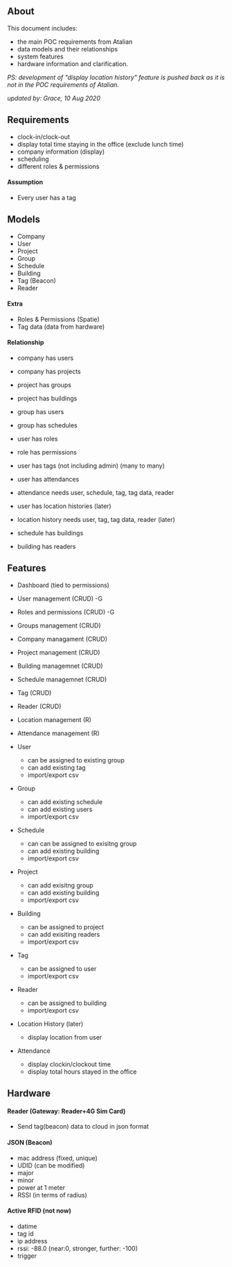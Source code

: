 ## About
This document includes:
- the main POC requirements from Atalian
- data models and their relationships
- system features
- hardware information and clarification.

*_PS_: development of "display location history" feature is pushed back as it is not in the POC requirements of Atalian.*

*updated by: Grace, 10 Aug 2020*

## Requirements
- clock-in/clock-out
- display total time staying in the office (exclude lunch time)
- company information (display)
- scheduling
- different roles & permissions

#### Assumption
- Every user has a tag

## Models
- Company
- User
- Project
- Group
- Schedule
- Building
- Tag (Beacon)
- Reader

#### Extra
* Roles & Permissions (Spatie)
* Tag data (data from hardware)


#### Relationship
- company has users
- company has projects

- project has groups
- project has buildings

- group has users
- group has schedules

- user has roles
- role has permissions

- user has tags (not including admin) (many to many)
- user has attendances
- attendance needs user, schedule, tag, tag data, reader

- user has location histories (later)
- location history needs user, tag, tag data, reader (later)

- schedule has buildings
- building has readers

## Features
- Dashboard (tied to permissions)
- User management (CRUD) -G
- Roles and permissions (CRUD) -G
- Groups management (CRUD)
- Company managament (CRUD)
- Project management (CRUD)
- Building managemnet (CRUD)
- Schedule managemnet (CRUD)
- Tag (CRUD)
- Reader (CRUD)
- Location management (R)
- Attendance management (R)

- User
    * can be assigned to existing group
    * can add existing tag
    * import/export csv

- Group
    * can add existing schedule
    * can add existing users
    * import/export csv

- Schedule
    * can can be assigned to exisitng group
    * can add existing building
    * import/export csv

- Project 
    * can add exisitng group
    * can add existing building
    * import/export csv

- Building
    * can be assigned to project
    * can add exisiting readers
    * import/export csv

- Tag
    * can be assigned to user
    * import/export csv

- Reader
    * can be assigned to building
    * import/export csv

- Location History (later)
    * display location from user

- Attendance
    * display clockin/clockout time
    * display total hours stayed in the office

## Hardware
#### Reader (Gateway: Reader+4G Sim Card)
- Send tag(beacon) data to cloud in json format

#### JSON (Beacon)
- mac address (fixed, unique)
- UDID (can be modified)
- major
- minor
- power at 1 meter
- RSSI (in terms of radius)

#### Active RFID (not now)
- datime
- tag id
- ip address
- rssi: -88.0 (near:0, stronger, further: -100)
- trigger